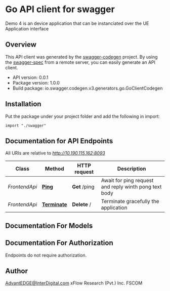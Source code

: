 # Go API client for swagger

Demo 4 is an device application that can be instanciated over the UE Application interface

## Overview
This API client was generated by the [swagger-codegen](https://github.com/swagger-api/swagger-codegen) project.  By using the [swagger-spec](https://github.com/swagger-api/swagger-spec) from a remote server, you can easily generate an API client.

- API version: 0.0.1
- Package version: 1.0.0
- Build package: io.swagger.codegen.v3.generators.go.GoClientCodegen

## Installation
Put the package under your project folder and add the following in import:
```golang
import "./swagger"
```

## Documentation for API Endpoints

All URIs are relative to *http://10.190.115.162:8093*

Class | Method | HTTP request | Description
------------ | ------------- | ------------- | -------------
*FrontendApi* | [**Ping**](docs/FrontendApi.md#ping) | **Get** /ping | Await for ping request and reply winth pong text body
*FrontendApi* | [**Terminate**](docs/FrontendApi.md#terminate) | **Delete** / | Terminate gracefully the application

## Documentation For Models


## Documentation For Authorization
 Endpoints do not require authorization.


## Author
AdvantEDGE@InterDigital.com
xFlow Research (Pvt.) Inc.
FSCOM


